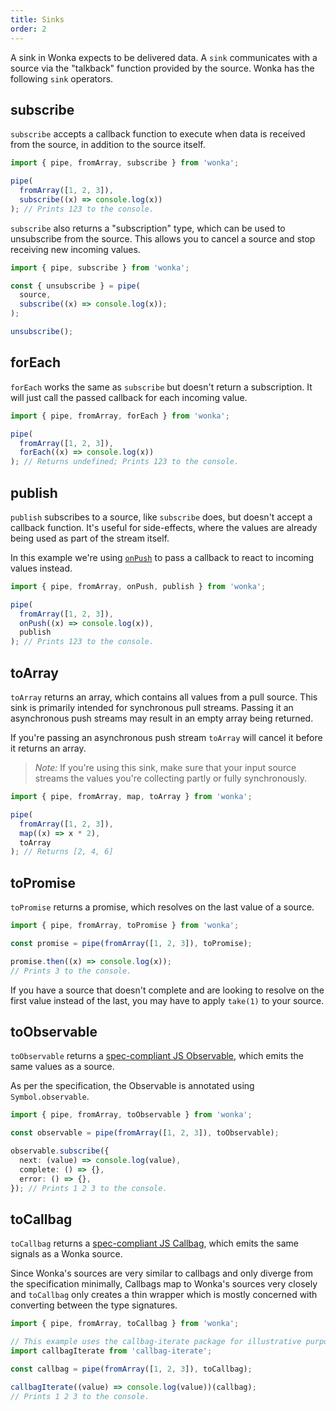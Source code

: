 ```yaml
---
title: Sinks
order: 2
---
```


A sink in Wonka expects to be delivered data. A `sink` communicates with a source via the "talkback" function provided by the source. Wonka has the following `sink` operators.

## subscribe

`subscribe` accepts a callback function to execute when data is received from the source, in addition to the source itself.

```typescript
import { pipe, fromArray, subscribe } from 'wonka';

pipe(
  fromArray([1, 2, 3]),
  subscribe((x) => console.log(x))
); // Prints 123 to the console.
```

`subscribe` also returns a "subscription" type, which can be used to
unsubscribe from the source. This allows you to cancel a source and stop receiving
new incoming values.

```typescript
import { pipe, subscribe } from 'wonka';

const { unsubscribe } = pipe(
  source,
  subscribe((x) => console.log(x));
);

unsubscribe();
```

## forEach

`forEach` works the same as `subscribe` but doesn't return a subscription.
It will just call the passed callback for each incoming value.

```typescript
import { pipe, fromArray, forEach } from 'wonka';

pipe(
  fromArray([1, 2, 3]),
  forEach((x) => console.log(x))
); // Returns undefined; Prints 123 to the console.
```

## publish

`publish` subscribes to a source, like `subscribe` does, but doesn't accept
a callback function. It's useful for side-effects, where the values are already being
used as part of the stream itself.

In this example we're using [`onPush`](./operators.md#onpush) to pass a callback to react to incoming
values instead.

```typescript
import { pipe, fromArray, onPush, publish } from 'wonka';

pipe(
  fromArray([1, 2, 3]),
  onPush((x) => console.log(x)),
  publish
); // Prints 123 to the console.
```

## toArray

`toArray` returns an array, which contains all values from a pull source.
This sink is primarily intended for synchronous pull streams. Passing it
an asynchronous push streams may result in an empty array being returned.

If you're passing an asynchronous push stream `toArray` will cancel it
before it returns an array.

> _Note:_ If you're using this sink, make sure that your input source streams
> the values you're collecting partly or fully synchronously.

```typescript
import { pipe, fromArray, map, toArray } from 'wonka';

pipe(
  fromArray([1, 2, 3]),
  map((x) => x * 2),
  toArray
); // Returns [2, 4, 6]
```

## toPromise

`toPromise` returns a promise, which resolves on the last value of a source.

```typescript
import { pipe, fromArray, toPromise } from 'wonka';

const promise = pipe(fromArray([1, 2, 3]), toPromise);

promise.then((x) => console.log(x));
// Prints 3 to the console.
```

If you have a source that doesn't complete and are looking to resolve on the first
value instead of the last, you may have to apply `take(1)` to your source.

## toObservable

`toObservable` returns a [spec-compliant JS Observable](https://github.com/tc39/proposal-observable), which emits the same
values as a source.

As per the specification, the Observable is annotated using `Symbol.observable`.

```typescript
import { pipe, fromArray, toObservable } from 'wonka';

const observable = pipe(fromArray([1, 2, 3]), toObservable);

observable.subscribe({
  next: (value) => console.log(value),
  complete: () => {},
  error: () => {},
}); // Prints 1 2 3 to the console.
```

## toCallbag

`toCallbag` returns a [spec-compliant JS Callbag](https://github.com/callbag/callbag), which emits the same signals
as a Wonka source.

Since Wonka's sources are very similar to callbags and only diverge from the specification
minimally, Callbags map to Wonka's sources very closely and `toCallbag` only creates a thin
wrapper which is mostly concerned with converting between the type signatures.

```typescript
import { pipe, fromArray, toCallbag } from 'wonka';

// This example uses the callbag-iterate package for illustrative purposes
import callbagIterate from 'callbag-iterate';

const callbag = pipe(fromArray([1, 2, 3]), toCallbag);

callbagIterate((value) => console.log(value))(callbag);
// Prints 1 2 3 to the console.
```
